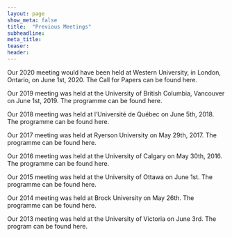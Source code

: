 ```yaml
---
layout: page
show_meta: false
title:  "Previous Meetings"
subheadline:
meta_title:
teaser:
header:
---
```

Our 2020 meeting would have been held at Western University, in London, Ontario, on June 1st, 2020. The Call for Papers can be found here.

Our 2019 meeting was held at the University of British Columbia, Vancouver on June 1st, 2019. The programme can be found here.

Our 2018 meeting was held at l’Université de Québec on June 5th, 2018. The programme can be found here.

Our 2017 meeting was held at Ryerson University on May 29th, 2017. The programme can be found here.

Our 2016 meeting was held at the University of Calgary on May 30th, 2016. The programme can be found here.

Our 2015 meeting was held at the University of Ottawa on June 1st.  The programme can be found here.

Our 2014 meeting was held at Brock University on May 26th.  The programme can be found here.

Our 2013 meeting was held at the University of Victoria on June 3rd.  The program can be found here.
